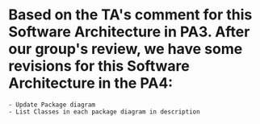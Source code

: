 # Based on the TA's comment for this Software Architecture in PA3. After our group's review, we have some revisions for this Software Architecture in the PA4:
    - Update Package diagram 
    - List Classes in each package diagram in description 
